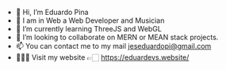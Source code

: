- 👋 Hi, I’m Eduardo Pina
- 👀 I am in Web a Web Developer and Musician
- 🌱 I’m currently learning ThreeJS and WebGL
- 💞️ I’m looking to collaborate on MERN or MEAN stack projects.
- 📫 You can contact me to my mail jeseduardopi@gmail.com
- 👨🏻‍💻 Visit my website 👉🏻 https://eduardevs.website/

<!---
jeseduardopi/jeseduardopi is a ✨ special ✨ repository because its `README.md` (this file) appears on your GitHub profile.
You can click the Preview link to take a look at your changes.
--->
